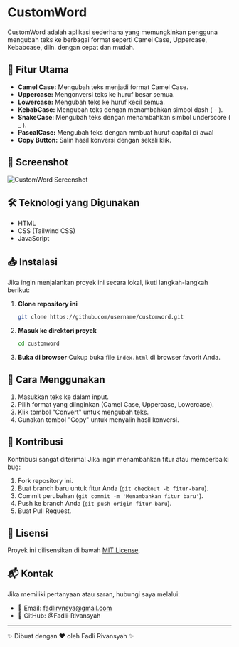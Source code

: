 # CustomWord

CustomWord adalah aplikasi sederhana yang memungkinkan pengguna mengubah teks ke berbagai format seperti Camel Case, Uppercase, Kebabcase, dlln. dengan cepat dan mudah.

## 🚀 Fitur Utama

- **Camel Case:** Mengubah teks menjadi format Camel Case.
- **Uppercase:** Mengonversi teks ke huruf besar semua.
- **Lowercase:** Mengubah teks ke huruf kecil semua.
- **KebabCase:** Mengubah teks dengan menambahkan simbol dash ( - ).
- **SnakeCase**: Mengubah teks dengan menambahkan simbol underscore ( \_ ).
- **PascalCase:** Mengubah teks dengan mmbuat huruf capital di awal
- **Copy Button:** Salin hasil konversi dengan sekali klik.

## 📸 Screenshot

![CustomWord Screenshot](./screenshot.png)

## 🛠️ Teknologi yang Digunakan

- HTML
- CSS (Tailwind CSS)
- JavaScript

## 📥 Instalasi

Jika ingin menjalankan proyek ini secara lokal, ikuti langkah-langkah berikut:

1. **Clone repository ini**

   ```bash
   git clone https://github.com/username/customword.git
   ```

2. **Masuk ke direktori proyek**

   ```bash
   cd customword
   ```

3. **Buka di browser**
   Cukup buka file `index.html` di browser favorit Anda.

## 🎯 Cara Menggunakan

1. Masukkan teks ke dalam input.
2. Pilih format yang diinginkan (Camel Case, Uppercase, Lowercase).
3. Klik tombol "Convert" untuk mengubah teks.
4. Gunakan tombol "Copy" untuk menyalin hasil konversi.

## 🤝 Kontribusi

Kontribusi sangat diterima! Jika ingin menambahkan fitur atau memperbaiki bug:

1. Fork repository ini.
2. Buat branch baru untuk fitur Anda (`git checkout -b fitur-baru`).
3. Commit perubahan (`git commit -m 'Menambahkan fitur baru'`).
4. Push ke branch Anda (`git push origin fitur-baru`).
5. Buat Pull Request.

## 📄 Lisensi

Proyek ini dilisensikan di bawah [MIT License](LICENSE).

## 📬 Kontak

Jika memiliki pertanyaan atau saran, hubungi saya melalui:

- 📧 Email: [fadlirvnsya@gmail.com](mailto\:fadlirvnsya@gmail.com)
- 🔗 GitHub: @Fadli-Rivansyah

---

✨ Dibuat dengan ❤️ oleh Fadli Rivansyah ✨

